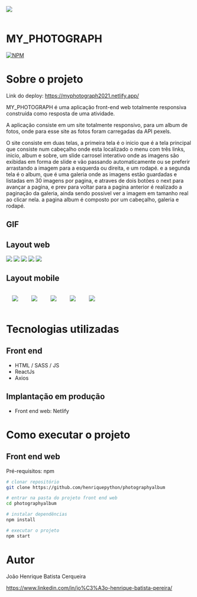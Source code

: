 <img style="margin:16px auto;" src="./src/assets/logo1.png"/>

# MY_PHOTOGRAPH
[![NPM](https://img.shields.io/npm/l/react)](https://github.com/henriquepython/photographyalbum/blob/main/LICENSE) 

# Sobre o projeto

Link do deploy: https://myphotograph2021.netlify.app/


MY_PHOTOGRAPH é uma aplicação front-end web totalmente responsiva construída como resposta de uma atividade.

A aplicação consiste em um site totalmente responsivo, para um album de fotos, onde para esse site as fotos foram carregadas da API pexels.

O site consiste em duas telas, a primeira tela é o inicio que é a tela principal que consiste num cabeçalho onde esta localizado o menu com três links, inicio, album e sobre, um slide carrosel interativo onde as imagens são exibidas em forma de slide e vão passando automaticamente ou se preferir arrastando a imagem para a esquerda ou direita, e um rodapé. e a segunda tela é o album, que é uma galeria onde as imagens estão guardadas e listadas em 30 imagens por pagina, e atraves de dois botões o next para avançar a pagina, e prev para voltar para a pagina anterior é realizado a paginação da galeria, ainda sendo possivel ver a imagem em tamanho real ao clicar nela. a pagina album é composto por um cabeçalho, galeria e rodapé.

## GIF

## Layout web
<img src="./src/assets/web1.png"/>
<img src="./src/assets/web2.png"/>
<img src="./src/assets/web3.png"/>
<img src="./src/assets/web4.png"/>
<img src="./src/assets/web5.png"/>

## Layout mobile
<img style="margin:16px;" src="./src/assets/mobile1.png"/>
<img style="margin:16px;" src="./src/assets/mobile5.png"/>
<img style="margin:16px;" src="./src/assets/mobile2.png"/>
<img style="margin:16px;" src="./src/assets/mobile3.png"/>
<img style="margin:16px;" src="./src/assets/mobile4.png"/>

# Tecnologias utilizadas
## Front end
- HTML / SASS / JS 
- ReactJs
- Axios
## Implantação em produção
- Front end web: Netlify

# Como executar o projeto

## Front end web
Pré-requisitos: npm

```bash
# clonar repositório
git clone https://github.com/henriquepython/photographyalbum

# entrar na pasta do projeto front end web
cd photographyalbum

# instalar dependências
npm install

# executar o projeto
npm start
```

# Autor

João Henrique Batista Cerqueira

https://www.linkedin.com/in/jo%C3%A3o-henrique-batista-pereira/
